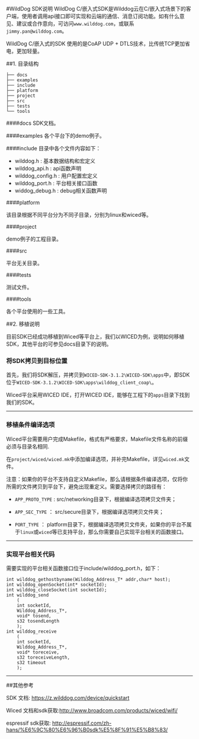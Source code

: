#WildDog SDK说明
WildDog C/嵌入式SDK是Wilddog云在C/嵌入式场景下的客户端，使用者调用api接口即可实现和云端的通信、消息订阅功能。如有什么意见、建议或合作意向，可访问`www.wilddog.com`，或联系`jimmy.pan@wilddog.com`。

WildDog C/嵌入式的SDK 使用的是CoAP UDP + DTLS技术，比传统TCP更加省电，更加轻量。

##1. 目录结构

	├── docs
	├── examples
	├── include
	├── platform
	├── project
	├── src
	├── tests
	└── tools

####docs
SDK文档。

####examples
各个平台下的demo例子。

####include
目录中各个文件内容如下：

*	wilddog.h : 基本数据结构和宏定义
*	wilddog_api.h : api函数声明
*	wilddog_config.h : 用户配置宏定义
*	wilddog_port.h : 平台相关接口函数
*	widdog_debug.h : debug相关函数声明

####platform

该目录根据不同平台分为不同子目录，分别为linux和wiced等。

####project

demo例子的工程目录。

####src

平台无关目录。

####tests

测试文件。

####tools

各个平台使用的一些工具。

##2. 移植说明

目前SDK已经成功移植到Wiced等平台上，我们以WICED为例，说明如何移植SDK，其他平台的可参见docs目录下的说明。

### 将SDK拷贝到目标位置

首先，我们将SDK解压，并拷贝到`WICED-SDK-3.1.2\WICED-SDK\apps`中，即SDK位于`WICED-SDK-3.1.2\WICED-SDK\apps\wilddog_client_coap\`。

Wiced平台采用WICED IDE，打开WICED IDE，能够在工程下的`apps`目录下找到我们的SDK。

----

### 移植条件编译选项

Wiced平台需要用户完成Makefile，格式有严格要求，Makefile文件名称的前缀必须与目录名相同.

在`project/wiced/wiced.mk`中添加编译选项，并补完Makefile，详见`wiced.mk`文件。

注意：如果你的平台不支持自定义Makefile，那么请根据条件编译选项，仅将你所需的文件拷贝到平台下，避免出现重定义。需要选择拷贝的路径有：

*	`APP_PROTO_TYPE` : src/networking目录下，根据编译选项拷贝文件夹；

*	`APP_SEC_TYPE` ： src/secure目录下，根据编译选项拷贝文件夹；

*	`PORT_TYPE` ： platform目录下，根据编译选项拷贝文件夹，如果你的平台不属于`linux`或`wiced`等已支持平台，那么你需要自己实现平台相关的函数接口。

----

### 实现平台相关代码

需要实现的平台相关函数接口位于include/wilddog_port.h，如下：

	int wilddog_gethostbyname(Wilddog_Address_T* addr,char* host);
	int wilddog_openSocket(int* socketId);
	int wilddog_closeSocket(int socketId);
	int wilddog_send
		(
		int socketId,
		Wilddog_Address_T*,
		void* tosend,
		s32 tosendLength
		);
	int wilddog_receive
		(
		int socketId,
		Wilddog_Address_T*,
		void* toreceive,
		s32 toreceiveLength, 
		s32 timeout
		);

----
##其他参考

SDK 文档: https://z.wilddog.com/device/quickstart

Wiced 文档和sdk获取:http://www.broadcom.com/products/wiced/wifi/

espressif sdk获取: http://espressif.com/zh-hans/%E6%9C%80%E6%96%B0sdk%E5%8F%91%E5%B8%83/
